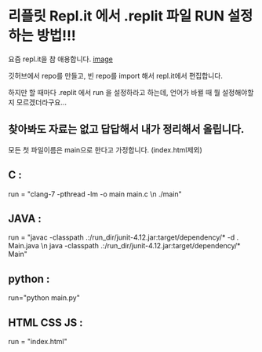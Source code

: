 # 리플릿 Repl.it 에서 .replit 파일 RUN 설정하는 방법!!!


요즘 repl.it을 참 애용합니다.
[image](https://pbs.twimg.com/profile_images/1181584215818637318/5PSC29ff_400x400.jpg)

깃허브에서 repo를 만들고,
빈 repo를 import 해서 repl.it에서 편집합니다.

하지만 할 때마다 .replit 에서 run 을 설정하라고 하는데,
언어가 바뀔 때 뭘 설정해야할 지 모르겠더라구요...


## 찾아봐도 자료는 없고 답답해서 내가 정리해서 올립니다.

모든 첫 파일이름은 main으로 한다고 가정합니다. (index.html제외)

## C :
run = "clang-7 -pthread -lm -o main main.c \n ./main"

## JAVA :
run = "javac -classpath .:/run_dir/junit-4.12.jar:target/dependency/* -d . Main.java \n java -classpath .:/run_dir/junit-4.12.jar:target/dependency/* Main"

## python :
run="python main.py"

## HTML CSS JS :
run = "index.html"



